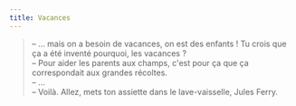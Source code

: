```yaml
---
title: Vacances
---
```


> – … mais on a besoin de vacances, on est des enfants ! Tu crois que ça a été inventé pourquoi, les vacances ?  
> – Pour aider les parents aux champs, c'est pour ça que ça correspondait aux grandes récoltes.  
> – …  
> – Voilà. Allez, mets ton assiette dans le lave-vaisselle, Jules Ferry.
